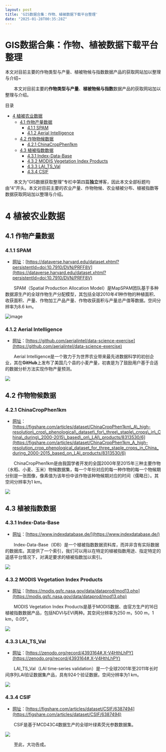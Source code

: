 ```yaml
---
layout: post
title: 'GIS数据合集：作物、植被数据下载平台整理'
date: "2025-01-28T00:35:28Z"
---
```

GIS数据合集：作物、植被数据下载平台整理
=====================

本文对目前主要的作物类型与产量、植被物候与指数数据产品的获取网站加以整理与介绍~

  本文对目前主要的**作物类型与产量**、**植被物候与指数**数据产品的获取网站加以整理与介绍。

目录

*   [4 植被农业数据](#4-植被农业数据)
    *   [4.1 作物产量数据](#41-作物产量数据)
        *   [4.1.1 SPAM](#411-spam)
        *   [4.1.2 Aerial Intelligence](#412-aerial-intelligence)
    *   [4.2 作物物候数据](#42-作物物候数据)
        *   [4.2.1 ChinaCropPhen1km](#421-chinacropphen1km)
    *   [4.3 植被指数数据](#43-植被指数数据)
        *   [4.3.1 Index-Data-Base](#431-index-data-base)
        *   [4.3.2 MODIS Vegetation Index Products](#432-modis-vegetation-index-products)
        *   [4.3.3 LAI\_TS\_Val](#433-lai_ts_val)
        *   [4.3.4 CSIF](#434-csif)

  本文为“GIS数据获取整理”专栏中第四篇**独立**博客，因此本文全部标题均由“4”开头。本文对目前主要的农业产量、作物物候、农业植被分布、植被指数等数据获取网站加以整理与介绍。

4 植被农业数据
========

4.1 作物产量数据
----------

### 4.1.1 SPAM

*   [网址](https://dataverse.harvard.edu/dataset.xhtml?persistentId=doi:10.7910/DVN/PRFF8V)：[https://dataverse.harvard.edu/dataset.xhtml?persistentId=doi:10.7910/DVN/PRFF8V](https://dataverse.harvard.edu/dataset.xhtml?persistentId=doi:10.7910/DVN/PRFF8V)

  SPAM（Spatial Production Allocation Model）是MapSPAM团队基于多种数据源生产的全球作物生产分配模型，其包括全球2010年41种作物的种植面积、收获面积、产量、作物加工产品产量、作物收获面积与产量总产值等数据。空间分辨率为8.6 km。

![image](https://img2024.cnblogs.com/blog/3080295/202501/3080295-20250127094602889-1176105038.png)

### 4.1.2 Aerial Intelligence

*   [网址](https://github.com/aerialintel/data-science-exercise)：[https://github.com/aerialintel/data-science-exercise](https://github.com/aerialintel/data-science-exercise)

  Aerial Intelligence是一个致力于为世界农业带来最先进数据科学的初创企业，其在**GitHub**上发布了美国几个县的小麦产量，初衷是为了鼓励用户基于合适的数据分析方法实现作物产量预测。

![](https://img2024.cnblogs.com/blog/3080295/202501/3080295-20250127094557034-1237946477.png)

4.2 作物物候数据
----------

### 4.2.1 ChinaCropPhen1km

*   [网址](https://figshare.com/articles/dataset/ChinaCropPhen1km_A_high-resolution_crop_phenological_dataset_for_three_staple_crops_in_China_during_2000-2015_based_on_LAI_products/8313530/6)：[https://figshare.com/articles/dataset/ChinaCropPhen1km\_A\_high-resolution\_crop\_phenological\_dataset\_for\_three\_staple\_crops\_in\_China\_during\_2000-2015\_based\_on\_LAI\_products/8313530/6](https://figshare.com/articles/dataset/ChinaCropPhen1km_A_high-resolution_crop_phenological_dataset_for_three_staple_crops_in_China_during_2000-2015_based_on_LAI_products/8313530/6)

  ChinaCropPhen1km是由我国学者开发的全国2000年至2015年三种主要作物（水稻、小麦、玉米）物候数据集，每一个年份对应的每一种作物的每一个物候期分别是一张图像，像素值为该年份中该作物该种物候期对应的时间（儒略日）。其空间分辨率为1 km。

![](https://img2024.cnblogs.com/blog/3080295/202501/3080295-20250127094557099-255745209.png)

4.3 植被指数数据
----------

### 4.3.1 Index-Data-Base

*   [网址](https://www.indexdatabase.de/)：[https://www.indexdatabase.de/](https://www.indexdatabase.de/)

  Index-Data-Base（IDB）是一个植被指数数据资料库，而并非含有实际数据的数据库。其提供了一个索引，我们可以用以在特定的植被指数用途、指定特定的遥感平台情况下，对满足要求的植被指数加以索引。

![](https://img2024.cnblogs.com/blog/3080295/202501/3080295-20250127094557075-909039047.png)

### 4.3.2 MODIS Vegetation Index Products

*   [网址](https://modis.gsfc.nasa.gov/data/dataprod/mod13.php)：[https://modis.gsfc.nasa.gov/data/dataprod/mod13.php](https://modis.gsfc.nasa.gov/data/dataprod/mod13.php)

  MODIS Vegetation Index Products是基于MODIS数据、由官方生产的16日植被指数数据产品，包括NDVI与EVI两种。其空间分辨率为250 m，500 m，1 km，0.05°。

![](https://img2024.cnblogs.com/blog/3080295/202501/3080295-20250127094557116-1596523059.png)

### 4.3.3 LAI\_TS\_Val

*   [网址](https://zenodo.org/record/4393164#.X-V4HthLhPY)：[https://zenodo.org/record/4393164#.X-V4HthLhPY](https://zenodo.org/record/4393164#.X-V4HthLhPY)

  LAI\_TS\_Val（LAI time-series validation）是一个全球2001年至2011年长时间序列LAI验证数据集产品，具有924个验证数据，空间分辨率为1 km。

![](https://img2024.cnblogs.com/blog/3080295/202501/3080295-20250127094557032-1183029275.png)

### 4.3.4 CSIF

*   [网址](https://figshare.com/articles/dataset/CSIF/6387494)：[https://figshare.com/articles/dataset/CSIF/6387494](https://figshare.com/articles/dataset/CSIF/6387494)

  CSIF是基于MCD43C4数据生产的全球叶绿素荧光参数数据集。

![](https://img2024.cnblogs.com/blog/3080295/202501/3080295-20250127094557282-567614924.png)

  至此，大功告成。